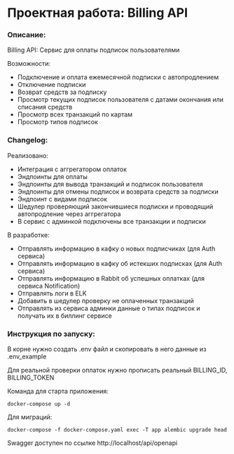 # Проектная работа: Billing API

### Описание:

Billing API: Сервис для оплаты подписок пользователями

Возможности:
 - Подключение и оплата ежемесячной подписки с автопродлением
 - Отключение подписки
 - Возврат средств за подписку
 - Просмотр текущих подписок пользователя с датами окончания или списания средств
 - Просмотр всех транзакций по картам
 - Просмотр типов подписок


### Changelog:

Реализовано:
 - Интеграция с аггрегатором оплаток
 - Эндпоинты для оплаты
 - Эндпоинты для вывода транзакций и подписок пользователя
 - Эндпоинты для отмены подписок и возврата средств за подписки
 - Эндпоинт с видами подписок
 - Шедулер проверяющий закончившиеся подписки и проводящий автопродление через аггрегатора
 - В сервис с админкой подключены все транзакции и подписки

В разработке:
 - Отправлять информацию в кафку о новых подписчиках (для Auth сервиса)
 - Отправлять информацию в кафку об истекших подписках (для Auth сервиса)
 - Отправлять информацию в Rabbit об успешных оплатках (для сервиса Notification)
 - Отправлять логи в ELK 
 - Добавить в шедулер проверку не оплаченных транзакций
 - Отправлять из сервиса админки данные о типах подписок и получать их в биллинг сервисе


### Инструкция по запуску:

В корне нужно создать .env файл и скопировать в него данные из .env_example

Для реальной проверки оплаток нужно прописать реальный BILLING_ID, BILLING_TOKEN

Команда для старта приложения:
```
docker-compose up -d
```

Для миграций:
```
docker-compose -f docker-compose.yaml exec -T app alembic upgrade head
```

Swagger доступен по ссылке http://localhost/api/openapi